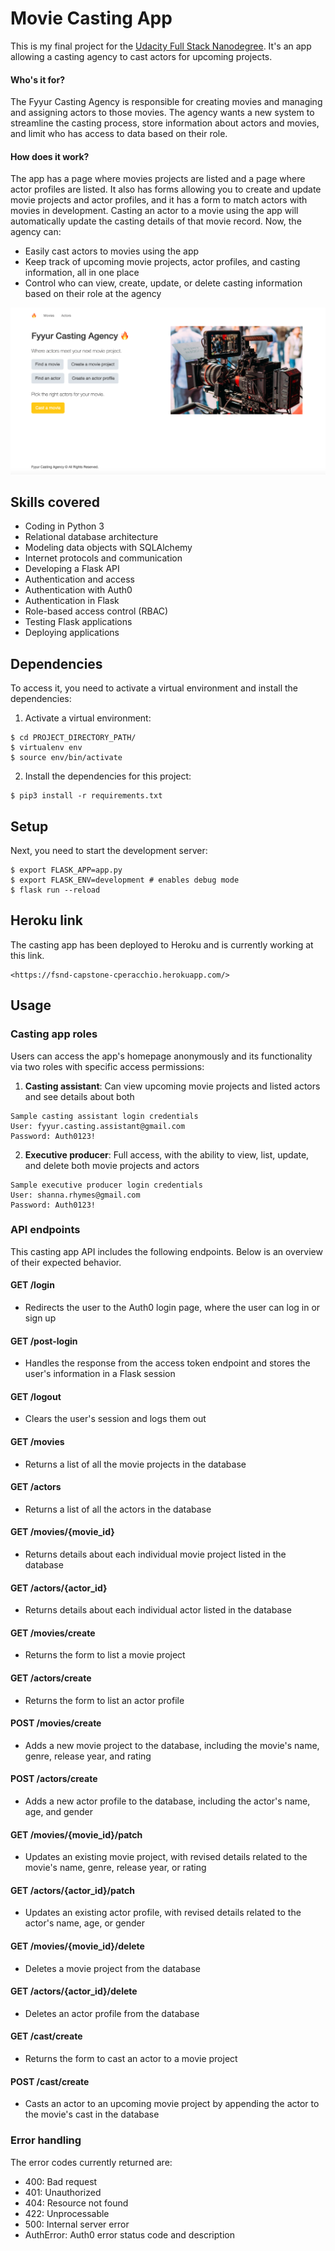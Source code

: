 # Movie Casting App 

This is my final project for the [Udacity Full Stack Nanodegree](https://www.udacity.com/course/full-stack-web-developer-nanodegree--nd004). It's an app allowing a casting agency to cast actors for upcoming projects. 

#### Who's it for?
The Fyyur Casting Agency is responsible for creating movies and managing and assigning actors to those movies. The agency wants a new system to streamline the casting process, store information about actors and movies, and limit who has access to data based on their role.

#### How does it work?
The app has a page where movies projects are listed and a page where actor profiles are listed. It also has forms allowing you to create and update movie projects and actor profiles, and it has a form to match actors with movies in development. Casting an actor to a movie using the app will automatically update the casting details of that movie record. Now, the agency can:
- Easily cast actors to movies using the app
- Keep track of upcoming movie projects, actor profiles, and casting information, all in one place
- Control who can view, create, update, or delete casting information based on their role at the agency

![homepage](https://github.com/cperacchio/fsnd-capstone/blob/main/static/img/new_landing_page.png?raw=true)

## Skills covered
- Coding in Python 3
- Relational database architecture
- Modeling data objects with SQLAlchemy
- Internet protocols and communication
- Developing a Flask API
- Authentication and access
- Authentication with Auth0
- Authentication in Flask
- Role-based access control (RBAC)
- Testing Flask applications
- Deploying applications

## Dependencies
To access it, you need to activate a virtual environment and install the dependencies:
1. Activate a virtual environment:

```
$ cd PROJECT_DIRECTORY_PATH/
$ virtualenv env
$ source env/bin/activate
```
2. Install the dependencies for this project:
```
$ pip3 install -r requirements.txt
```

## Setup
Next, you need to start the development server:  
```
$ export FLASK_APP=app.py 
$ export FLASK_ENV=development # enables debug mode  
$ flask run --reload
```

## Heroku link
The casting app has been deployed to Heroku and is currently working at this link.  
```
<https://fsnd-capstone-cperacchio.herokuapp.com/>
```

## Usage

### Casting app roles
Users can access the app's homepage anonymously and its functionality via two roles with specific access permissions:

1. <strong>Casting assistant</strong>: Can view upcoming movie projects and listed actors and see details about both
```
Sample casting assistant login credentials
User: fyyur.casting.assistant@gmail.com
Password: Auth0123!
```

2. <strong>Executive producer</strong>: Full access, with the ability to view, list, update, and delete both movie projects and actors
```
Sample executive producer login credentials
User: shanna.rhymes@gmail.com
Password: Auth0123! 
```

### API endpoints
This casting app API includes the following endpoints. Below is an overview of their expected behavior.

#### GET /login
- Redirects the user to the Auth0 login page, where the user can log in or sign up

#### GET /post-login
- Handles the response from the access token endpoint and stores the user's information in a Flask session

#### GET /logout
- Clears the user's session and logs them out

#### GET /movies
- Returns a list of all the movie projects in the database

#### GET /actors
- Returns a list of all the actors in the database

#### GET /movies/{movie_id}
- Returns details about each individual movie project listed in the database

#### GET /actors/{actor_id}
- Returns details about each individual actor listed in the database

#### GET /movies/create
- Returns the form to list a movie project

#### GET /actors/create
- Returns the form to list an actor profile

#### POST /movies/create
- Adds a new movie project to the database, including the movie's name, genre, release year, and rating

#### POST /actors/create
- Adds a new actor profile to the database, including the actor's name, age, and gender

#### GET /movies/{movie_id}/patch
- Updates an existing movie project, with revised details related to the movie's name, genre, release year, or rating

#### GET /actors/{actor_id}/patch
- Updates an existing actor profile, with revised details related to the actor's name, age, or gender

#### GET /movies/{movie_id}/delete
- Deletes a movie project from the database

#### GET /actors/{actor_id}/delete
- Deletes an actor profile from the database

#### GET /cast/create
- Returns the form to cast an actor to a movie project

#### POST /cast/create
- Casts an actor to an upcoming movie project by appending the actor to the movie's cast in the database

### Error handling
The error codes currently returned are:
- 400: Bad request  
- 401: Unauthorized
- 404: Resource not found
- 422: Unprocessable
- 500: Internal server error
- AuthError: Auth0 error status code and description